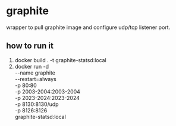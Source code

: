 # graphite

wrapper to pull graphite image and configure udp/tcp listener port.

## how to run it

1. docker build . -t graphite-statsd:local
2. docker run -d\
 --name graphite\
 --restart=always\
 -p 80:80\
 -p 2003-2004:2003-2004\
 -p 2023-2024:2023-2024\
 -p 8130:8130/udp\
 -p 8126:8126\
 graphite-statsd:local